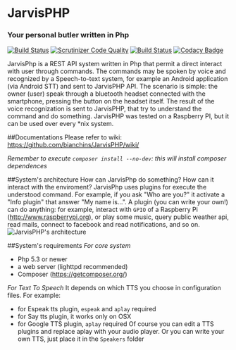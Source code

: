 # JarvisPHP
### Your personal butler written in Php
[![Build Status](https://travis-ci.org/bianchins/JarvisPHP.svg?branch=master)](https://travis-ci.org/bianchins/JarvisPHP) [![Scrutinizer Code Quality](https://scrutinizer-ci.com/g/bianchins/JarvisPHP/badges/quality-score.png?b=master)](https://scrutinizer-ci.com/g/bianchins/JarvisPHP/?branch=master) [![Build Status](https://scrutinizer-ci.com/g/bianchins/JarvisPHP/badges/build.png?b=master)](https://scrutinizer-ci.com/g/bianchins/JarvisPHP/build-status/master) [![Codacy Badge](https://www.codacy.com/project/badge/31919d1e5f444ddf92a4f2abb830adb5)](https://www.codacy.com/app/bianchins/JarvisPHP)

JarvisPhp is a REST API system written in Php that permit a direct interact with user through commands.
The commands may be spoken by voice and recognized by a Speech-to-text system, for example an Android application (via Android STT)
and sent to JarvisPHP API.
The scenario is simple: the owner (user) speak through a bluetooth headset connected with the smartphone, pressing the button
on the headset itself. The result of the voice recognization is sent to JarvisPHP, that try to understand the command and do something.
JarvisPHP was tested on a Raspberry PI, but it can be used over every *nix system.

##Documentations
Please refer to wiki: https://github.com/bianchins/JarvisPHP/wiki/

*Remember to execute `composer install --no-dev`: this will install composer dependences*

##System's architecture
How can JarvisPhp do something? How can it interact with the enviroment?
JarvisPhp uses plugins for execute the understood command. For example, if you ask "Who are you?" it activate a "Info plugin"
that answer "My name is...".
A plugin (you can write your own!) can do anything: for example, interact with `GPIO` of a Raspberry Pi (http://www.raspberrypi.org),
or play some music, query public weather api, read mails, connect to facebook and read notifications, and so on.
![JarvisPHP's architecture](https://cloud.githubusercontent.com/assets/4076011/7567407/248adedc-f7fd-11e4-9152-ce285c909697.png)

##System's requirements
*For core system*
- Php 5.3 or newer
- a web server (lighttpd recommended)
- Composer (https://getcomposer.org/)

*For Text To Speech*
It depends on which TTS you choose in configuration files. For example:
- for Espeak tts plugin, `espeak` and `aplay` required
- for Say tts plugin, it works only on OSX
- for Google TTS plugin, `aplay` required
Of course you can edit a TTS plugins and replace aplay with your audio player. 
Or you can write your own TTS, just place it in the `Speakers` folder
